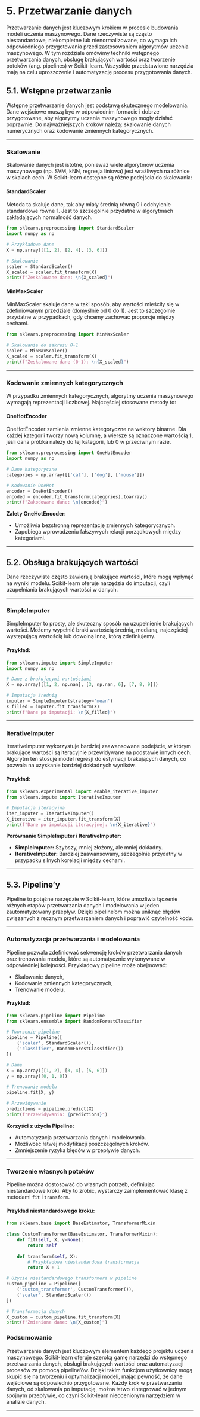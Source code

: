 # **5. Przetwarzanie danych**

Przetwarzanie danych jest kluczowym krokiem w procesie budowania modeli uczenia maszynowego. Dane rzeczywiste są często niestandardowe, niekompletne lub nienormalizowane, co wymaga ich odpowiedniego przygotowania przed zastosowaniem algorytmów uczenia maszynowego. W tym rozdziale omówimy techniki wstępnego przetwarzania danych, obsługę brakujących wartości oraz tworzenie potoków (ang. pipelines) w Scikit-learn. Wszystkie przedstawione narzędzia mają na celu uproszczenie i automatyzację procesu przygotowania danych.


## **5.1. Wstępne przetwarzanie**

Wstępne przetwarzanie danych jest podstawą skutecznego modelowania. Dane wejściowe muszą być w odpowiednim formacie i dobrze przygotowane, aby algorytmy uczenia maszynowego mogły działać poprawnie. Do najważniejszych kroków należą: skalowanie danych numerycznych oraz kodowanie zmiennych kategorycznych.

---

### **Skalowanie**

Skalowanie danych jest istotne, ponieważ wiele algorytmów uczenia maszynowego (np. SVM, kNN, regresja liniowa) jest wrażliwych na różnice w skalach cech. W Scikit-learn dostępne są różne podejścia do skalowania:

#### **StandardScaler**
Metoda ta skaluje dane, tak aby miały średnią równą 0 i odchylenie standardowe równe 1. Jest to szczególnie przydatne w algorytmach zakładających normalność danych.

```python
from sklearn.preprocessing import StandardScaler
import numpy as np

# Przykładowe dane
X = np.array([[1, 2], [2, 4], [3, 6]])

# Skalowanie
scaler = StandardScaler()
X_scaled = scaler.fit_transform(X)
print(f"Zeskalowane dane: \n{X_scaled}")
```

#### **MinMaxScaler**
MinMaxScaler skaluje dane w taki sposób, aby wartości mieściły się w zdefiniowanym przedziale (domyślnie od 0 do 1). Jest to szczególnie przydatne w przypadkach, gdy chcemy zachować proporcje między cechami.

```python
from sklearn.preprocessing import MinMaxScaler

# Skalowanie do zakresu 0-1
scaler = MinMaxScaler()
X_scaled = scaler.fit_transform(X)
print(f"Zeskalowane dane (0-1): \n{X_scaled}")
```

---

### **Kodowanie zmiennych kategorycznych**

W przypadku zmiennych kategorycznych, algorytmy uczenia maszynowego wymagają reprezentacji liczbowej. Najczęściej stosowane metody to:

#### **OneHotEncoder**
OneHotEncoder zamienia zmienne kategoryczne na wektory binarne. Dla każdej kategorii tworzy nową kolumnę, a wiersze są oznaczone wartością 1, jeśli dana próbka należy do tej kategorii, lub 0 w przeciwnym razie.

```python
from sklearn.preprocessing import OneHotEncoder
import numpy as np

# Dane kategoryczne
categories = np.array([['cat'], ['dog'], ['mouse']])

# Kodowanie OneHot
encoder = OneHotEncoder()
encoded = encoder.fit_transform(categories).toarray()
print(f"Zakodowane dane: \n{encoded}")
```

**Zalety OneHotEncoder:**
- Umożliwia bezstronną reprezentację zmiennych kategorycznych.
- Zapobiega wprowadzeniu fałszywych relacji porządkowych między kategoriami.

---

## **5.2. Obsługa brakujących wartości**

Dane rzeczywiste często zawierają brakujące wartości, które mogą wpłynąć na wyniki modelu. Scikit-learn oferuje narzędzia do imputacji, czyli uzupełniania brakujących wartości w danych.

---

### **SimpleImputer**

SimpleImputer to prosty, ale skuteczny sposób na uzupełnienie brakujących wartości. Możemy wypełnić braki wartością średnią, medianą, najczęściej występującą wartością lub dowolną inną, którą zdefiniujemy.

#### Przykład:
```python
from sklearn.impute import SimpleImputer
import numpy as np

# Dane z brakującymi wartościami
X = np.array([[1, 2, np.nan], [3, np.nan, 6], [7, 8, 9]])

# Imputacja średnią
imputer = SimpleImputer(strategy='mean')
X_filled = imputer.fit_transform(X)
print(f"Dane po imputacji: \n{X_filled}")
```

---

### **IterativeImputer**

IterativeImputer wykorzystuje bardziej zaawansowane podejście, w którym brakujące wartości są iteracyjnie przewidywane na podstawie innych cech. Algorytm ten stosuje model regresji do estymacji brakujących danych, co pozwala na uzyskanie bardziej dokładnych wyników.

#### Przykład:
```python
from sklearn.experimental import enable_iterative_imputer
from sklearn.impute import IterativeImputer

# Imputacja iteracyjna
iter_imputer = IterativeImputer()
X_iterative = iter_imputer.fit_transform(X)
print(f"Dane po imputacji iteracyjnej: \n{X_iterative}")
```

**Porównanie SimpleImputer i IterativeImputer:**
- **SimpleImputer:** Szybszy, mniej złożony, ale mniej dokładny.
- **IterativeImputer:** Bardziej zaawansowany, szczególnie przydatny w przypadku silnych korelacji między cechami.

---

## **5.3. Pipeline’y**

Pipeline to potężne narzędzie w Scikit-learn, które umożliwia łączenie różnych etapów przetwarzania danych i modelowania w jeden zautomatyzowany przepływ. Dzięki pipeline’om można uniknąć błędów związanych z ręcznym przetwarzaniem danych i poprawić czytelność kodu.

---

### **Automatyzacja przetwarzania i modelowania**

Pipeline pozwala zdefiniować sekwencję kroków przetwarzania danych oraz trenowania modelu, które są automatycznie wykonywane w odpowiedniej kolejności. Przykładowy pipeline może obejmować:
- Skalowanie danych,
- Kodowanie zmiennych kategorycznych,
- Trenowanie modelu.

#### Przykład:
```python
from sklearn.pipeline import Pipeline
from sklearn.ensemble import RandomForestClassifier

# Tworzenie pipeline
pipeline = Pipeline([
    ('scaler', StandardScaler()),
    ('classifier', RandomForestClassifier())
])

# Dane
X = np.array([[1, 2], [3, 4], [5, 6]])
y = np.array([0, 1, 0])

# Trenowanie modelu
pipeline.fit(X, y)

# Przewidywanie
predictions = pipeline.predict(X)
print(f"Przewidywania: {predictions}")
```

**Korzyści z użycia Pipeline:**
- Automatyzacja przetwarzania danych i modelowania.
- Możliwość łatwej modyfikacji poszczególnych kroków.
- Zmniejszenie ryzyka błędów w przepływie danych.

---

### **Tworzenie własnych potoków**

Pipeline można dostosować do własnych potrzeb, definiując niestandardowe kroki. Aby to zrobić, wystarczy zaimplementować klasę z metodami `fit` i `transform`.

#### Przykład niestandardowego kroku:
```python
from sklearn.base import BaseEstimator, TransformerMixin

class CustomTransformer(BaseEstimator, TransformerMixin):
    def fit(self, X, y=None):
        return self
    
    def transform(self, X):
        # Przykładowa niestandardowa transformacja
        return X + 1

# Użycie niestandardowego transformera w pipeline
custom_pipeline = Pipeline([
    ('custom_transformer', CustomTransformer()),
    ('scaler', StandardScaler())
])

# Transformacja danych
X_custom = custom_pipeline.fit_transform(X)
print(f"Zmienione dane: \n{X_custom}")
```

### Podsumowanie

Przetwarzanie danych jest kluczowym elementem każdego projektu uczenia maszynowego. Scikit-learn oferuje szeroką gamę narzędzi do wstępnego przetwarzania danych, obsługi brakujących wartości oraz automatyzacji procesów za pomocą pipeline’ów. Dzięki takim funkcjom użytkownicy mogą skupić się na tworzeniu i optymalizacji modeli, mając pewność, że dane wejściowe są odpowiednio przygotowane. Każdy krok w przetwarzaniu danych, od skalowania po imputację, można łatwo zintegrować w jednym spójnym przepływie, co czyni Scikit-learn nieocenionym narzędziem w analizie danych.

---
